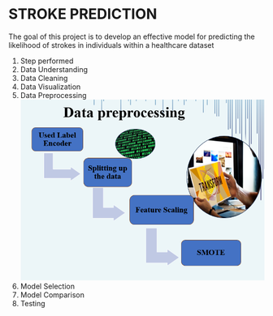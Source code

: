 # STROKE PREDICTION
The goal of this project is to develop an effective model for predicting the likelihood of strokes in individuals within a healthcare dataset

1. Step performed 
2. Data Understanding 
3. Data Cleaning
4. Data Visualization
5. Data Preprocessing
 ![Data_preprocessing](https://github.com/Mansich0102/STROKE_PREDICTION/blob/main/Data_preprocessing.png)
6. Model Selection
7. Model Comparison
8. Testing 


